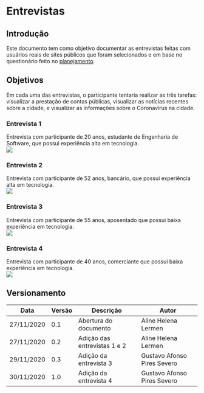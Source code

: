 # Entrevistas

## Introdução
Este documento tem como objetivo documentar as entrevistas feitas com usuários reais de sites públicos que foram selecionados e em base no questionário feito no [planejamento](design_avaliacao_desenvolvimento/prototipo_alta_fidelidade/planejamento_avaliacao_prototipoAltaFidelidade.md).


## Objetivos
Em cada uma das entrevistas, o participante tentaria realizar as três tarefas: visualizar a prestação de contas públicas, visualizar as notícias recentes sobre a cidade, e visualizar as informações sobre o Coronavírus na cidade.


### Entrevista 1
Entrevista com participante de 20 anos, estudante de Engenharia de Software, que possui experiência alta em tecnologia.  
[![](https://conteudo.imguol.com.br/c/entretenimento/8a/2016/03/18/youtube---logo-1458336720315_300x300.jpg)](https://youtu.be/jCQsugg0Lks)

### Entrevista 2
Entrevista com participante de 52 anos, bancário, que possui experiência alta em tecnologia.  
[![](https://conteudo.imguol.com.br/c/entretenimento/8a/2016/03/18/youtube---logo-1458336720315_300x300.jpg)](https://youtu.be/17C7mjBlIOg)

### Entrevista 3
Entrevista com participante de 55 anos, aposentado que possui baixa experiência em tecnologia.  
[![](https://conteudo.imguol.com.br/c/entretenimento/8a/2016/03/18/youtube---logo-1458336720315_300x300.jpg)](https://www.youtube.com/watch?v=6qpc0we5IRI&ab_channel=gustavoafonso)

### Entrevista 4
Entrevista com participante de 40 anos, comerciante que possui baixa experiência em tecnologia.  
[![](https://conteudo.imguol.com.br/c/entretenimento/8a/2016/03/18/youtube---logo-1458336720315_300x300.jpg)](https://youtu.be/iHmHBzDM-QE)


## Versionamento

| Data | Versão | Descrição | Autor |
|------|------|------|------|
|27/11/2020|0.1| Abertura do documento | Aline Helena Lermen |
|27/11/2020|0.2| Adição das entrevistas 1 e 2 | Aline Helena Lermen |
|29/11/2020|0.3| Adição da entrevista 3 | Gustavo Afonso Pires Severo |
|30/11/2020|1.0| Adição da entrevista 4 | Gustavo Afonso Pires Severo |